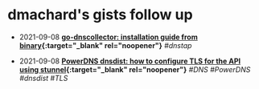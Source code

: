 # dmachard's gists follow up

- 2021-09-08  **[go-dnscollector: installation guide from binary](https://gist.github.com/dmachard/413ee77099046c2b1779737909e1b017){:target="_blank" rel="noopener"}** *#dnstap*

- 2021-09-08 **[PowerDNS dnsdist: how to configure TLS for the API using stunnel](https://gist.github.com/dmachard/9c252e91ea842fa8b730e30bcba080ae){:target="_blank" rel="noopener"}** *#DNS #PowerDNS #dnsdist #TLS*
